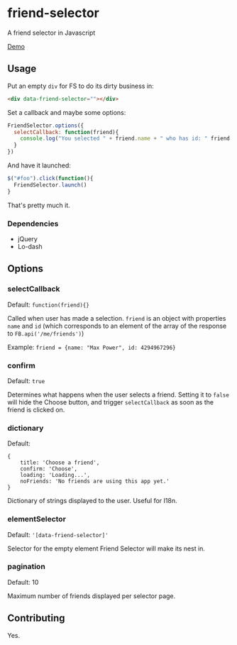 # friend-selector
A friend selector in Javascript

[Demo](https://joallard.github.io/friend-selector)

Usage
-----
Put an empty `div` for FS to do its dirty business in:

```html
<div data-friend-selector=""></div>
```

Set a callback and maybe some options:
```js
FriendSelector.options({
  selectCallback: function(friend){
    console.log("You selected " + friend.name + " who has id: " friend.id)
  }
})
```

And have it launched:

```js
$("#foo").click(function(){
  FriendSelector.launch()
}
```

That's pretty much it.

### Dependencies
* jQuery
* Lo-dash


Options
-------
### selectCallback
Default: `function(friend){}`

Called when user has made a selection. `friend` is an object 
with properties `name` and `id` (which corresponds to an
element of the array of the response to `FB.api('/me/friends')`)

Example: `friend = {name: "Max Power", id: 4294967296}`

### confirm
Default: `true`

Determines what happens when the user selects a friend.
Setting it to `false` will hide the Choose button, and
trigger `selectCallback` as soon as the friend is clicked on.

### dictionary
Default: 
```
{
    title: 'Choose a friend',
    confirm: 'Choose',
    loading: 'Loading...',
    noFriends: 'No friends are using this app yet.'
}
```

Dictionary of strings displayed to the user. Useful for I18n.

### elementSelector
Default: `'[data-friend-selector]'`

Selector for the empty element Friend Selector will make
its nest in.

### pagination
Default: 10

Maximum number of friends displayed per selector page.

Contributing
------------
Yes.
